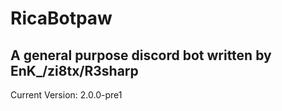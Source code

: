 # RicaBotpaw
A general purpose discord bot written by EnK_/zi8tx/R3sharp
---------------------------------

Current Version: 2.0.0-pre1
